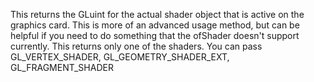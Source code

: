 This returns the GLuint for the actual shader object that is active on the graphics card. This is more of an advanced usage method, but can be helpful if you need to do something that the ofShader doesn't support currently. This returns only one of the shaders. You can pass GL_VERTEX_SHADER, GL_GEOMETRY_SHADER_EXT, GL_FRAGMENT_SHADER
